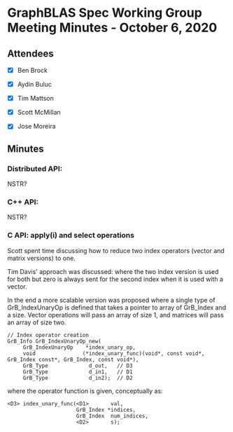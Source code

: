 # GraphBLAS Spec Working Group Meeting Minutes - October 6, 2020

## Attendees
- [X] Ben Brock
- [X] Aydin Buluc
- [X] Tim Mattson
- [X] Scott McMillan
- [X] Jose Moreira



## Minutes


### Distributed API:

NSTR?

### C++ API:

NSTR?

### C API: apply(i) and select operations

Scott spent time discussing how to reduce two index operators (vector and matrix versions) to one.

Tim Davis' approach was discussed: where the two index version is used for both but zero is always sent for the second index when it is used with a vector.

In the end a more scalable version was proposed where a single type of GrB_IndexUnaryOp is defined that takes a pointer to array of GrB_Index and a size.  Vector operations will pass an array of size 1, and matrices will pass an array of size two.

```
// Index operator creation 
GrB_Info GrB_IndexUnaryOp_new(
     GrB_IndexUnaryOp    *index_unary_op, 
     void               (*index_unary_func)(void*, const void*, GrB_Index const*, GrB_Index, const void*),
     GrB_Type             d_out,   // D3
     GrB_Type             d_in1,   // D1
     GrB_Type             d_in2);  // D2
```

where the operator function is given, conceptually as:

```
<D3> index_unary_func(<D1>       val,
                      GrB_Index *indices,
                      GrB_Index  num_indices,
                      <D2>       s);
```
